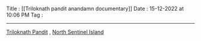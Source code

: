 Title : [[Triloknath pandit anandamn documentary]]
Date : 15-12-2022 at 10:06  PM
Tag :

---------
   
[Triloknath Pandit](triloknath-pandit.md) , [North Sentinel Island](north-sentinel-island.md)    
